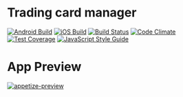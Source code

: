 # Trading card manager
[![Android Build](https://dashboard.buddybuild.com/api/statusImage?appID=598eed55e1500b00013f26ed&branch=master&build=latest)](https://dashboard.buddybuild.com/apps/598eed55e1500b00013f26ed/build/latest?branch=master)
[![iOS Build](https://dashboard.buddybuild.com/api/statusImage?appID=598ef1805bdade00014f0c58&branch=master&build=latest)](https://dashboard.buddybuild.com/apps/598ef1805bdade00014f0c58/build/latest?branch=master)
[![Build Status](https://travis-ci.org/eduardomoroni/trading-card-manager.svg?branch=master)](https://travis-ci.org/eduardomoroni/trading-card-manager)
[![Code Climate](https://codeclimate.com/github/eduardomoroni/trading-card-manager/badges/gpa.svg)](https://codeclimate.com/github/eduardomoroni/trading-card-manager)
[![Test Coverage](https://codeclimate.com/github/eduardomoroni/trading-card-manager/badges/coverage.svg)](https://codeclimate.com/github/eduardomoroni/trading-card-manager/coverage)
[![JavaScript Style Guide](https://img.shields.io/badge/code_style-standard-brightgreen.svg)](https://standardjs.com)

# App Preview
[![appetize-preview](https://user-images.githubusercontent.com/823150/29251040-46599e48-8024-11e7-85ac-026f695f9360.png)](https://appetize.io/embed/nqak81nqbx3rh2hydcqbh5n47g?device=nexus5&scale=75&orientation=portrait&osVersion=7.0)
